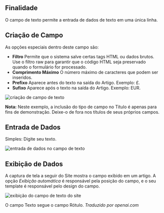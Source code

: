 <!-- Filename: J3.x:Adding_custom_fields/Text_Field / Display title: Campo de Texto -->

## Finalidade

O campo de texto permite a entrada de dados de texto em uma única linha.


## Criação de Campo

As opções especiais dentro deste campo são:

- **Filtro** Permite que o sistema salve certas tags HTML ou dados brutos. Use o
filtro raw para garantir que o código HTML seja preservado quando o formulário for processado.
- **Comprimento Máximo** O número máximo de caracteres que podem ser inseridos.
- **Prefixo** Aparece antes do texto na saída do Artigo. Exemplo: £.
- **Sufixo** Aparece após o texto na saída do Artigo. Exemplo: EUR.

![criação de campo de texto](../../../en/images/fields/fields-text-edit.png)

**Nota:** Neste exemplo, a inclusão do tipo de campo no Título é apenas para
fins de demonstração. Deixe-o de fora nos títulos de seus próprios campos.

## Entrada de Dados

Simples: Digite seu texto.

![entrada de dados no campo de texto](../../../en/images/fields/fields-text-data-entry.png)


## Exibição de Dados

A captura de tela a seguir do Site mostra o campo exibido em um artigo. A opção *Exibição automática* é responsável pela posição do campo, e o seu template é responsável pelo design do campo.

![exibição do campo de texto do site](../../../en/images/fields/fields-text-site.png)

O campo Texto segue o campo Rótulo.
*Traduzido por openai.com*

